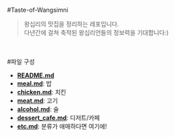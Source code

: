 #Taste-of-Wangsimni
> 왕십리의 맛집을 정리하는 레포입니다.<br>
> 다년간에 걸쳐 축적된 왕십리언들의 정보력을 기대합니다:)

<br><br>
#파일 구성
- **[README.md](https://github.com/GeekInTheClass/Taste-of-Wangsimni/blob/master/README.md)**
- **[meal.md](https://github.com/GeekInTheClass/Taste-of-Wangsimni/blob/master/meal.md)**: 밥
- **[chicken.md](https://github.com/GeekInTheClass/Taste-of-Wangsimni/blob/master/chicken.md)**: 치킨
- **[meat.md](https://github.com/GeekInTheClass/Taste-of-Wangsimni/blob/master/meat.md)**: 고기
- **[alcohol.md](https://github.com/GeekInTheClass/Taste-of-Wangsimni/blob/master/alcohol.md)**: 술
- **[dessert_cafe.md](https://github.com/GeekInTheClass/Taste-of-Wangsimni/blob/master/dessert_cafe.md)**: 디저트/카페
- **[etc.md](https://github.com/GeekInTheClass/Taste-of-Wangsimni/blob/master/etc.md)**: 분류가 애매하다면 여기에!
